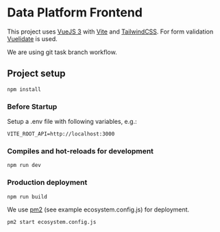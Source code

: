 # Data Platform Frontend

This project uses [VueJS 3](https://vuejs.org/) with [Vite](https://vitejs.dev/) and [TailwindCSS](https://tailwindcss.com/).
For form validation [Vuelidate](https://vuelidate-next.netlify.app/) is used.

We are using git task branch workflow.

## Project setup
```
npm install
```

### Before Startup 
Setup a .env file with following variables, e.g.:

```
VITE_ROOT_API=http://localhost:3000
```
### Compiles and hot-reloads for development
```
npm run dev
```
### Production deployment
```
npm run build
```

We use [pm2](https://pm2.io/) (see example ecosystem.config.js) for deployment.
```
pm2 start ecosystem.config.js
```

